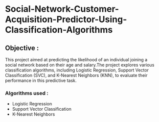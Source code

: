 # Social-Network-Customer-Acquisition-Predictor-Using-Classification-Algorithms
<h2>Objective :</h2>
This project aimed at predicting the likelihood of an individual joining a social network based on their age and salary.The project explores various classification algorithms, including Logistic Regression, Support Vector Classification (SVC), and K-Nearest Neighbors (KNN), to evaluate their performance in this predictive task.
<h3>Algorithms used :</h3>
<ul>
  <li>Logistic Regression</li>
  <li>Support Vector Classification</li>
  <li>K-Nearest Neighbors</li>
</ul>
